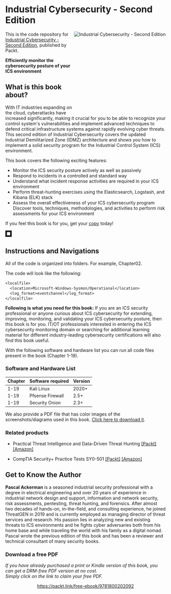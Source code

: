 


# Industrial Cybersecurity - Second Edition

<a href="https://www.packtpub.com/in/security/industrial-cybersecurity-second-edition?utm_source=github&utm_medium=repository&utm_campaign=9781800202092"><img src="https://static.packt-cdn.com/products/9781800202092/cover/smaller" alt="Industrial Cybersecurity - Second Edition" height="256px" align="right"></a>

This is the code repository for [Industrial Cybersecurity - Second Edition](https://www.packtpub.com/in/security/industrial-cybersecurity-second-edition?utm_source=github&utm_medium=repository&utm_campaign=9781800202092), published by Packt.

**Efficiently monitor the cybersecurity posture of your ICS environment**

## What is this book about?
With IT industries expanding on the cloud, cyberattacks have increased significantly, making it crucial for you to be able to recognize your control system's vulnerabilities and implement advanced techniques to defend critical infrastructure systems against rapidly evolving cyber threats. This second edition of Industrial Cybersecurity covers the updated Industrial Demilitarized Zone (IDMZ) architecture and shows you how to implement a solid security program for the Industrial Control System (ICS) environment. 

This book covers the following exciting features:
* Monitor the ICS security posture actively as well as passively
* Respond to incidents in a controlled and standard way
* Understand what incident response activities are required in your ICS environment
* Perform threat-hunting exercises using the Elasticsearch, Logstash, and Kibana (ELK) stack
* Assess the overall effectiveness of your ICS cybersecurity program
Discover tools, techniques, methodologies, and activities to perform risk assessments for your ICS environment

If you feel this book is for you, get your [copy](https://www.amazon.com/dp/1800202091) today!

<a href="https://www.packtpub.com/?utm_source=github&utm_medium=banner&utm_campaign=GitHubBanner"><img src="https://raw.githubusercontent.com/PacktPublishing/GitHub/master/GitHub.png" 
alt="https://www.packtpub.com/" border="5" /></a>

## Instructions and Navigations
All of the code is organized into folders. For example, Chapter02.

The code will look like the following:
```
<localfile>
  <location>Microsoft-Windows-Sysmon/Operational</location>
  <log_format>eventchannel</log_format>
</localfile>
```

**Following is what you need for this book:**
If you are an ICS security professional or anyone curious about ICS cybersecurity for extending, improving, monitoring, and validating your ICS cybersecurity posture, then this book is for you. IT/OT professionals interested in entering the ICS cybersecurity monitoring domain or searching for additional learning material for different industry-leading cybersecurity certifications will also find this book useful.

With the following software and hardware list you can run all code files present in the book (Chapter 1-19).
### Software and Hardware List
| Chapter | Software required | Version |
| -------- | ------------------------------------ | ----------------------------------- |
| 1-19 | Kali Linux | 2020+ |
| 1-19 | Pfsense Firewall | 2.5+ |
| 1-19 | Security Onion | 2.3+ |

We also provide a PDF file that has color images of the screenshots/diagrams used in this book. [Click here to download it](http://www.packtpub.com/sites/default/files/downloads/9781800202092_ColorImages.pdf).

### Related products
* Practical Threat Intelligence and Data-Driven Threat Hunting [[Packt]](https://www.packtpub.com/product/practical-threat-intelligence-and-data-driven-threat-hunting/9781838556372?utm_source=github&utm_medium=repository&utm_campaign=9781838556372) [[Amazon]](https://www.amazon.com/dp/1838556370)

* CompTIA Security+ Practice Tests SY0-501 [[Packt]](https://www.packtpub.com/product/comptia-security-practice-tests-sy0-501/9781838828882?utm_source=github&utm_medium=repository&utm_campaign=9781838828882) [[Amazon]](https://www.amazon.com/dp/1800564244)

## Get to Know the Author
**Pascal Ackerman**
is a seasoned industrial security professional with a degree in electrical engineering and over 20 years of experience in industrial network design and support, information and network security, risk assessments, pentesting, threat hunting, and forensics. After almost two decades of hands-on, in-the-field, and consulting experience, he joined ThreatGEN in 2019 and is currently employed as managing director of threat services and research. His passion lies in analyzing new and existing threats to ICS environments and he fights cyber adversaries both from his home base and while traveling the world with his family as a digital nomad.
Pascal wrote the previous edition of this book and has been a reviewer and technical consultant of many security books.
### Download a free PDF

 <i>If you have already purchased a print or Kindle version of this book, you can get a DRM-free PDF version at no cost.<br>Simply click on the link to claim your free PDF.</i>
<p align="center"> <a href="https://packt.link/free-ebook/9781800202092">https://packt.link/free-ebook/9781800202092 </a> </p>